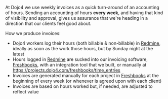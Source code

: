 At Dojo4 we use weekly invoices as a quick turn-around of an accounting
of hours. Sending an accounting of hours **every week**, and having that
kind of visibility and approval, gives us assurance that we're heading
in a direction that our clients feel good about.

How we produce invoices:

  - Dojo4 workers log their hours (both billable & non-billable) in
    [Redmine](https://dojo4.bit.ai/docs/i7VMnKMr1bdDY9zb), ideally as
    soon as the work those hours, but by Sunday night at the latest
  - Hours logged in
    [Redmine](https://dojo4.bit.ai/docs/i7VMnKMr1bdDY9zb) are sucked
    into our invoicing software,
    [Freshbooks](https://dojo4.bit.ai/docs/AS87TXcV0KnICsIm), with an
    integration tool that we built, or manually at
    <https://projects.dojo4.com/freshbooks/time_entries>
  - Invoices are generated manually for each project in
    [Freshbooks](https://dojo4.bit.ai/docs/AS87TXcV0KnICsIm) at the
    beginning of every week (or whenever is agreed upon with each
    client)
  - Invoices are based on hours worked but, if needed, are adjusted to
    reflect value
